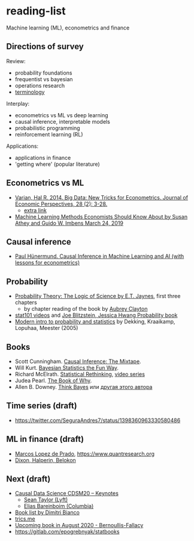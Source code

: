 # reading-list

Machine learning (ML), econometrics and finance

## Directions of survey

Review:

- probability foundations
- frequentist vs bayesian
- operations research 
- [terminology](glossary.rst)

Interplay:

- econometrics vs ML vs deep learning
- causal inference, interpretable models
- probabilistic programming
- reinforcement learning (RL)

Applications:

- applications in finance
- 'getting where' (popular literature) 

## Econometrics vs ML

- [Varian, Hal R. 2014. Big Data: New Tricks for Econometrics. Journal of Economic Perspectives, 28 (2): 3-28.](https://www.aeaweb.org/articles?id=10.1257/jep.28.2.3)
  - [extra link](https://people.ischool.berkeley.edu/~hal/Papers/2013/ml.pdf)
- [Machine Learning Methods Economists Should Know About by Susan Athey and Guido W. Imbens
March 24, 2019](https://www.gsb.stanford.edu/faculty-research/working-papers/machine-learning-methods-economists-should-know-about)

## Causal inference

- [Paul Hünermund. Causal Inference in Machine Learning and AI (with lessons for econometrics)](https://twitter.com/PHuenermund/status/1258480147407257605)

## Probability 

- [Probability Theory: The Logic of Science by E.T. Jaynes](https://bayes.wustl.edu/etj/prob/book.pdf), first three chapters
  - by chapter reading of the book by [Aubrey Clayton](https://www.youtube.com/playlist?list=PL9v9IXDsJkktefQzX39wC2YG07vw7DsQ_)
- [stat101 videos](https://www.youtube.com/playlist?list=PL2SOU6wwxB0uwwH80KTQ6ht66KWxbzTIo) and [Joe Blitzstein, Jessica Hwang Probability book](http://probabilitybook.net)
- [Modern intro to probability and statistics](https://cis.temple.edu/~latecki/Courses/CIS2033-Spring13/Modern_intro_probability_statistics_Dekking05.pdf) by Dekking, Kraaikamp, Lopuhaa, Meester (2005)

## Books

- Scott Cunningham. [Causal Inference: The Mixtape](https://mixtape.scunning.com/).
- Will Kurt. [Bayesian Statistics the Fun Way](https://nostarch.com/learnbayes).
- Richard McElrath. [Statistical Rethinking](https://xcelab.net/rm/statistical-rethinking), [video series](https://www.youtube.com/watch?v=h5aPo5wXN8E)
- Judea Pearl. [The Book of Why](https://en.wikipedia.org/wiki/The_Book_of_Why).
- Allen B. Downey. [Think Bayes](http://allendowney.github.io/ThinkBayes2/index.html) или [другая этого автора](https://greenteapress.com/wp/)

## Time series (draft)

- https://twitter.com/SeguraAndres7/status/1398360963330580486

## ML in finance (draft)

- [Marcos Lopez de Prado](https://papers.ssrn.com/sol3/papers.cfm?abstract_id=3365271), <https://www.quantresearch.org>
- [Dixon, Halperin, Belokon](https://github.com/mfrdixon/ML_Finance_Codes)

## Next (draft)

- [Causal Data Science CDSM20 – Keynotes](https://causalscience.netlify.app/programme/keynote-videos/)
  - [Sean Taylor (Lyft)](https://www.youtube.com/watch?v=oTeygIetj34)
  - [Elias Bareinboim (Columbia)](https://www.youtube.com/watch?v=kMo2ChRAvuo) 
- [Book list by Dimitri Bianco](https://www.youtube.com/watch?v=pOThNItNuqE)
- [trics.me](https://trics.me/)
- [Upcoming book in August 2020 - Bernoullis-Fallacy](https://www.amazon.com/Bernoullis-Fallacy-Statistical-Illogic-Science/dp/0231199945)
- https://gitlab.com/epogrebnyak/statbooks
